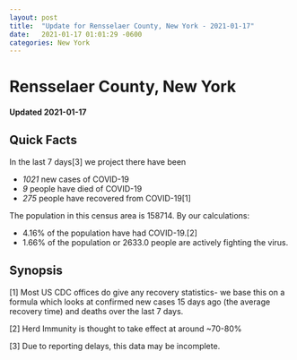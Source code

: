 ```yaml
---
layout: post
title:  "Update for Rensselaer County, New York - 2021-01-17"
date:   2021-01-17 01:01:29 -0600
categories: New York
---
```


# Rensselaer County, New York
#### Updated 2021-01-17

## Quick Facts

In the last 7 days[3] we project there have been
- *1021* new cases of COVID-19
- *9* people have died of COVID-19
- *275* people have recovered from COVID-19[1]

The population in this census area is 158714. By our calculations:
- 4.16% of the population have had COVID-19.[2]
- 1.66% of the population or 2633.0 people are actively fighting the virus.

## Synopsis




[1] Most US CDC offices do give any recovery statistics- we base this on a formula which looks at confirmed new cases
15 days ago (the average recovery time) and deaths over the last 7 days.

[2] Herd Immunity is thought to take effect at around ~70-80%

[3] Due to reporting delays, this data may be incomplete.
 
    